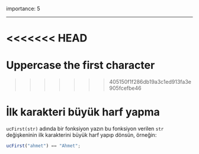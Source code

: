 importance: 5

---

<<<<<<< HEAD
=======
# Uppercase the first character
>>>>>>> 405150f1f286db19a3c1ed913fa3e905fcefbe46

# İlk karakteri büyük harf yapma

`ucFirst(str)` adında bir fonksiyon yazın bu fonksiyon verilen `str` değişkeninin ilk karakterini büyük harf yapıp dönsün, örneğin:

```js
ucFirst("ahmet") == "Ahmet";
```
